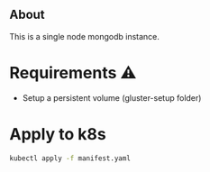## About

This is a single node mongodb instance.


# Requirements ⚠️

* Setup a persistent volume (gluster-setup folder)


# Apply to k8s

```bash
kubectl apply -f manifest.yaml
```